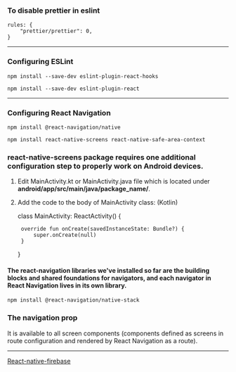 ### To disable prettier in eslint

    rules: {
        "prettier/prettier": 0,
    }

-----

### Configuring ESLint 

    npm install --save-dev eslint-plugin-react-hooks

    npm install --save-dev eslint-plugin-react

-----

### Configuring React Navigation

    npm install @react-navigation/native

    npm install react-native-screens react-native-safe-area-context

### react-native-screens package requires one additional configuration step to properly work on Android devices. 

1) Edit MainActivity.kt or MainActivity.java file which is located under **android/app/src/main/java/package_name/**.

2) Add the code to the body of MainActivity class: (Kotlin)

    class MainActivity: ReactActivity() {
        
        override fun onCreate(savedInstanceState: Bundle?) {
            super.onCreate(null)
        }
    
    }

#### The react-navigation libraries we've installed so far are the building blocks and shared foundations for navigators, and each navigator in React Navigation lives in its own library. 

    npm install @react-navigation/native-stack

### The navigation prop 

It is available to all screen components (components defined as screens in route configuration and rendered by React Navigation as a route).

-----

[React-native-firebase](https://github.com/santoshtuniki/Firebase-Setup/tree/main)